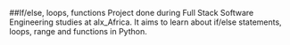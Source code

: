 ##If/else, loops, functions
Project done during Full Stack Software Engineering studies at alx_Africa. It aims to learn about if/else statements, loops, range and functions in Python.
